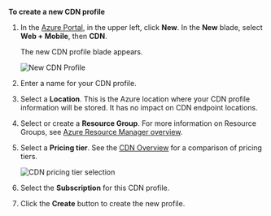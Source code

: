 **To create a new CDN profile**

1. In the [Azure Portal](https://portal.azure.com), in the upper left, click **New**.  In the **New** blade, select **Web + Mobile**, then **CDN**.
   
    The new CDN profile blade appears.
   
    ![New CDN Profile](./media/cdn-create-profile/new-cdn-profile-include.png)
2. Enter a name for your CDN profile.
3. Select a **Location**.  This is the Azure location where your CDN profile information will be stored.  It has no impact on CDN endpoint locations.
4. Select or create a **Resource Group**.  For more information on Resource Groups, see [Azure Resource Manager overview](../articles/azure-resource-manager/resource-group-overview.md#resource-groups).
5. Select a **Pricing tier**.  See the [CDN Overview](../articles/cdn/cdn-overview.md#azure-cdn-features) for a comparison of pricing tiers.
   
    ![CDN pricing tier selection](./media/cdn-create-profile/cdn-choose-sku-include.png)
6. Select the **Subscription** for this CDN profile.
7. Click the **Create** button to create the new profile. 

